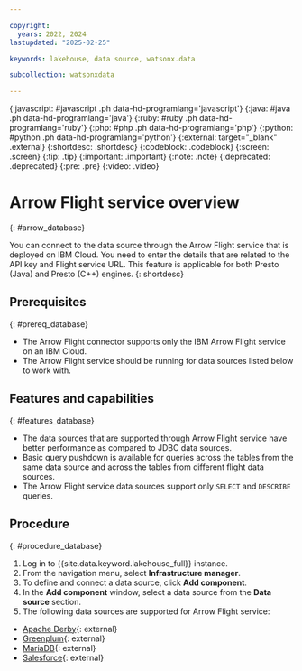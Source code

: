 ```yaml
---

copyright:
  years: 2022, 2024
lastupdated: "2025-02-25"

keywords: lakehouse, data source, watsonx.data

subcollection: watsonxdata

---
```


{:javascript: #javascript .ph data-hd-programlang='javascript'}
{:java: #java .ph data-hd-programlang='java'}
{:ruby: #ruby .ph data-hd-programlang='ruby'}
{:php: #php .ph data-hd-programlang='php'}
{:python: #python .ph data-hd-programlang='python'}
{:external: target="_blank" .external}
{:shortdesc: .shortdesc}
{:codeblock: .codeblock}
{:screen: .screen}
{:tip: .tip}
{:important: .important}
{:note: .note}
{:deprecated: .deprecated}
{:pre: .pre}
{:video: .video}

# Arrow Flight service overview
{: #arrow_database}

You can connect to the data source through the Arrow Flight service that is deployed on IBM Cloud. You need to enter the details that are related to the API key and Flight service URL. This feature is applicable for both Presto (Java) and Presto (C++) engines.
{: shortdesc}

## Prerequisites
{: #prereq_database}

* The Arrow Flight connector supports only the IBM Arrow Flight service on an IBM Cloud.
* The Arrow Flight service should be running for data sources listed below to work with.

## Features and capabilities
{: #features_database}

* The data sources that are supported through Arrow Flight service have better performance as compared to JDBC data sources.
* Basic query pushdown is available for queries across the tables from the same data source and across the tables from different flight data sources.
* The Arrow Flight service data sources support only `SELECT` and `DESCRIBE` queries.

## Procedure
{: #procedure_database}

1. Log in to {{site.data.keyword.lakehouse_full}} instance.
2. From the navigation menu, select **Infrastructure manager**.
3. To define and connect a data source, click **Add component**.
4. In the **Add component** window, select a data source from the **Data source** section.
5. The following data sources are supported for Arrow Flight service:
* [Apache Derby](watsonxdata?topic=watsonxdata-derby_database){: external}
* [Greenplum](watsonxdata?topic=watsonxdata-greenplum_database){: external}
* [MariaDB](watsonxdata?topic=watsonxdata-mariadb_database){: external}
* [Salesforce](watsonxdata?topic=watsonxdata-salesforce_database){: external}
